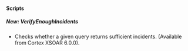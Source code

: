 
#### Scripts
##### New: VerifyEnoughIncidents
- Checks whether a given query returns sufficient incidents. (Available from Cortex XSOAR 6.0.0).
